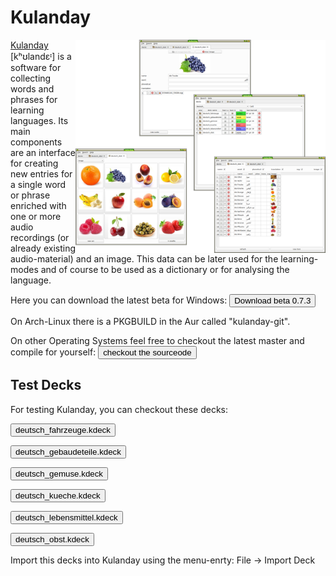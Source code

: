 <!--
# Tambi #
<img src="./img/logo2.png" alt="logo" width="200px" height="200px" align="right">

[Tambi](./tambi.md) [tʰambi] is the main program for studying the bible (and much more).
-->

# Kulanday #
<img src="./img/collage.png" alt="logo" width="400px" height="341px" align="right">

[Kulanday](./kulanday.md) [kʰʊlandɛᶦ] is a software for collecting words and phrases for learning languages. Its main components are an interface for creating new entries for a single word or phrase enriched with one or more audio recordings (or already existing audio-material) and an image. This data can be later used for the learning-modes and of course to be used as a dictionary or for analysing the language. 

Here you can download the latest beta for Windows:
<button type="button" onclick="location='https://github.com/tambi-soft/kulanday/releases/download/0.7.3/kulanday_0.7.3.zip'">Download beta 0.7.3</button>

On Arch-Linux there is a PKGBUILD in the Aur called "kulanday-git".

On other Operating Systems feel free to checkout the latest master and compile for yourself:
<button type="button" target="_blank" onclick="window.open('https://github.com/tambi-soft/kulanday')">checkout the sourceode</button>

## Test Decks ##
For testing Kulanday, you can checkout these decks:

<button type="button" onclick="location='http://www.mathematik.uni-marburg.de/~beckers4/kulanday_decks/deutsch_fahrzeuge.kdeck'">deutsch_fahrzeuge.kdeck</button>

<button type="button" onclick="location='http://www.mathematik.uni-marburg.de/~beckers4/kulanday_decks/deutsch_gebaudeteile.kdeck'">deutsch_gebaudeteile.kdeck</button>

<button type="button" onclick="location='http://www.mathematik.uni-marburg.de/~beckers4/kulanday_decks/deutsch_gemuse.kdeck'">deutsch_gemuse.kdeck</button>

<button type="button" onclick="location='http://www.mathematik.uni-marburg.de/~beckers4/kulanday_decks/deutsch_kueche.kdeck'">deutsch_kueche.kdeck</button>

<button type="button" onclick="location='http://www.mathematik.uni-marburg.de/~beckers4/kulanday_decks/deutsch_lebensmittel.kdeck'">deutsch_lebensmittel.kdeck</button>

<button type="button" onclick="location='http://www.mathematik.uni-marburg.de/~beckers4/kulanday_decks/deutsch_obst.kdeck'">deutsch_obst.kdeck</button>

Import this decks into Kulanday using the menu-enrty: File -> Import Deck
